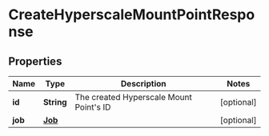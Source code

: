 

# CreateHyperscaleMountPointResponse


## Properties

| Name | Type | Description | Notes |
|------------ | ------------- | ------------- | -------------|
|**id** | **String** | The created Hyperscale Mount Point&#39;s ID |  [optional] |
|**job** | [**Job**](Job.md) |  |  [optional] |




